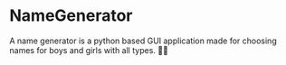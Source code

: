# NameGenerator
A name generator is a python based GUI application made for choosing names for boys and girls with all types. 👦👧

